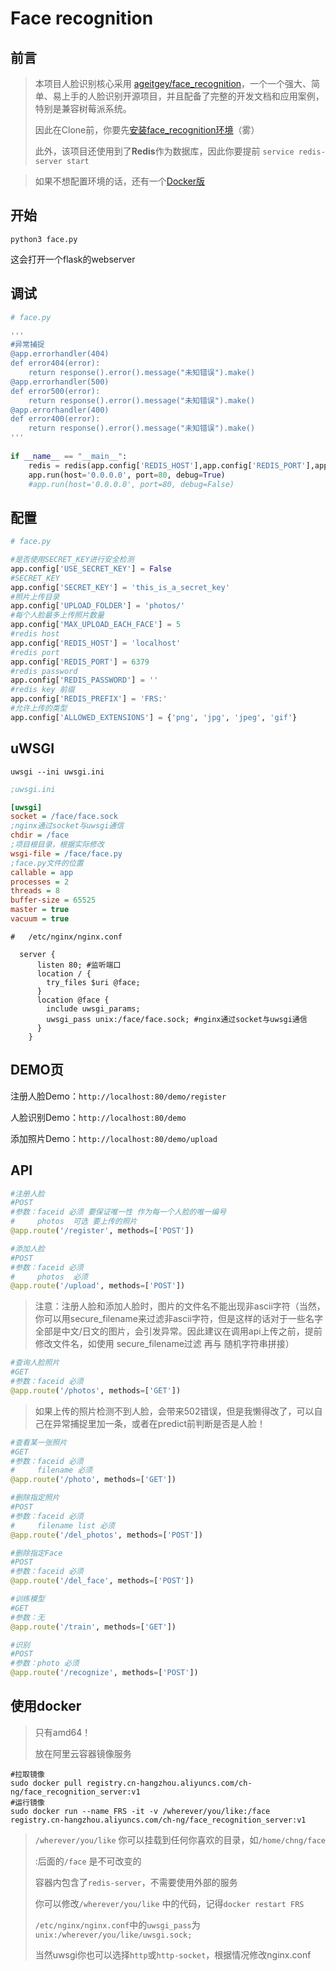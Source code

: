 # Face recognition

## 前言

> 本项目人脸识别核心采用 [ageitgey/face_recognition](https://github.com/ageitgey/face_recognition)，一个一个强大、简单、易上手的人脸识别开源项目，并且配备了完整的开发文档和应用案例，特别是兼容树莓派系统。
>
> 因此在Clone前，你要先[安装face_recognition环境](https://github.com/ageitgey/face_recognition/blob/master/README_Simplified_Chinese.md#%E5%AE%89%E8%A3%85)（雾）
>
> 此外，该项目还使用到了**Redis**作为数据库，因此你要提前 `service redis-server start`

> 如果不想配置环境的话，还有一个[Docker版](#使用docker)

## 开始

```shell
python3 face.py
```

这会打开一个flask的webserver



## 调试

```python
# face.py

​'''
#异常捕捉
@app.errorhandler(404)
def error404(error):
    return response().error().message("未知错误").make()
@app.errorhandler(500)
def error500(error):
    return response().error().message("未知错误").make()
@app.errorhandler(400)
def error400(error):
    return response().error().message("未知错误").make()   
​'''
  
if __name__ == "__main__":
    redis = redis(app.config['REDIS_HOST'],app.config['REDIS_PORT'],app.config['REDIS_PASSWORD'],app.config['REDIS_PREFIX'])
    app.run(host='0.0.0.0', port=80, debug=True)
    #app.run(host='0.0.0.0', port=80, debug=False)
```



## 配置

```python
# face.py

#是否使用SECRET_KEY进行安全检测
app.config['USE_SECRET_KEY'] = False
#SECRET_KEY
app.config['SECRET_KEY'] = 'this_is_a_secret_key'
#照片上传目录
app.config['UPLOAD_FOLDER'] = 'photos/'
#每个人脸最多上传照片数量
app.config['MAX_UPLOAD_EACH_FACE'] = 5
#redis host
app.config['REDIS_HOST'] = 'localhost'
#redis port
app.config['REDIS_PORT'] = 6379
#redis password
app.config['REDIS_PASSWORD'] = ''
#redis key 前缀
app.config['REDIS_PREFIX'] = 'FRS:'
#允许上传的类型
app.config['ALLOWED_EXTENSIONS'] = {'png', 'jpg', 'jpeg', 'gif'}
```

## 

## uWSGI

```shell
uwsgi --ini uwsgi.ini
```

```ini
;uwsgi.ini

[uwsgi]
socket = /face/face.sock
;nginx通过socket与uwsgi通信
chdir = /face
;项目根目录，根据实际修改
wsgi-file = /face/face.py
;face.py文件的位置
callable = app
processes = 2
threads = 8
buffer-size = 65525
master = true
vacuum = true
```

```nginx
#	/etc/nginx/nginx.conf

  server {
	  listen 80; #监听端口
	  location / {
	    try_files $uri @face;
	  }
	  location @face {
	    include uwsgi_params;
	    uwsgi_pass unix:/face/face.sock; #nginx通过socket与uwsgi通信
	  }
	}	
```



## DEMO页

注册人脸Demo：`http://localhost:80/demo/register`

人脸识别Demo：`http://localhost:80/demo`

添加照片Demo：`http://localhost:80/demo/upload`



## API

```python
#注册人脸
#POST
#参数：faceid 必须 要保证唯一性 作为每一个人脸的唯一编号
#     photos  可选 要上传的照片
@app.route('/register', methods=['POST'])
```

```python
#添加人脸
#POST
#参数：faceid 必须
#     photos  必须
@app.route('/upload', methods=['POST'])
```
> 注意：注册人脸和添加人脸时，图片的文件名不能出现非ascii字符（当然，你可以用secure_filename来过滤非ascii字符，但是这样的话对于一些名字全部是中文/日文的图片，会引发异常。因此建议在调用api上传之前，提前修改文件名，如使用 secure_filename过滤 再与 随机字符串拼接）


```python
#查询人脸照片
#GET
#参数：faceid 必须
@app.route('/photos', methods=['GET'])
```
> 如果上传的照片检测不到人脸，会带来502错误，但是我懒得改了，可以自己在异常捕捉里加一条，或者在predict前判断是否是人脸！

```python
#查看某一张照片
#GET
#参数：faceid 必须
#     filename 必须
@app.route('/photo', methods=['GET'])
```

```python
#删除指定照片
#POST
#参数：faceid 必须
#     filename list 必须
@app.route('/del_photos', methods=['POST'])
```

```python
#删除指定Face
#POST
#参数：faceid 必须
@app.route('/del_face', methods=['POST'])
```

```python
#训练模型
#GET
#参数：无
@app.route('/train', methods=['GET'])
```

```python
#识别
#POST
#参数：photo 必须
@app.route('/recognize', methods=['POST'])
```



## 使用docker

> 只有amd64！
>
> 放在阿里云容器镜像服务

```shell
#拉取镜像
sudo docker pull registry.cn-hangzhou.aliyuncs.com/ch-ng/face_recognition_server:v1
#运行镜像
sudo docker run --name FRS -it -v /wherever/you/like:/face registry.cn-hangzhou.aliyuncs.com/ch-ng/face_recognition_server:v1
```

> `/wherever/you/like` 你可以挂载到任何你喜欢的目录，如`/home/chng/face`
>
> :后面的`/face` 是不可改变的
>
> 容器内包含了`redis-server`，不需要使用外部的服务
>
> 你可以修改`/wherever/you/like` 中的代码，记得`docker restart FRS`
>
> `/etc/nginx/nginx.conf`中的`uwsgi_pass`为`unix:/wherever/you/like/uwsgi.sock;`
>
> 当然uwsgi你也可以选择`http`或`http-socket`，根据情况修改nginx.conf


